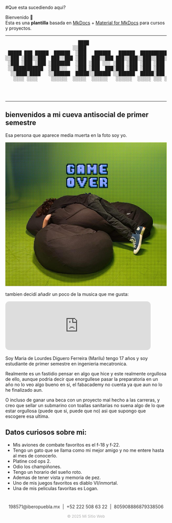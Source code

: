 #Que esta sucediendo aqui?

Bienvenido 👋  
Esta es una **plantilla** basada en [MkDocs](https://www.mkdocs.org/) + [Material for MkDocs](https://squidfunk.github.io/mkdocs-material/) para cursos y proyectos.

---
<pre>                           ████                                                 █████                                               ███              █████                                                       █████                                               ███
                         ░░███                                                ░░███                                               ░░░              ░░███                                                       ░░███                                               ░███
 █████ ███ █████  ██████  ░███   ██████   ██████  █████████████    ██████     ███████    ██████     █████████████   █████ ████    ████  ████████   ███████   ████████   ██████  █████ █████  ██████  ████████  ███████       ██████   ██████   █████ █████  ██████ ░███
░░███ ░███░░███  ███░░███ ░███  ███░░███ ███░░███░░███░░███░░███  ███░░███   ░░░███░    ███░░███   ░░███░░███░░███ ░░███ ░███    ░░███ ░░███░░███ ░░░███░   ░░███░░███ ███░░███░░███ ░░███  ███░░███░░███░░███░░░███░       ███░░███ ░░░░░███ ░░███ ░░███  ███░░███░███
 ░███ ░███ ░███ ░███████  ░███ ░███ ░░░ ░███ ░███ ░███ ░███ ░███ ░███████      ░███    ░███ ░███    ░███ ░███ ░███  ░███ ░███     ░███  ░███ ░███   ░███     ░███ ░░░ ░███ ░███ ░███  ░███ ░███████  ░███ ░░░   ░███       ░███ ░░░   ███████  ░███  ░███ ░███████ ░███
 ░░███████████  ░███░░░   ░███ ░███  ███░███ ░███ ░███ ░███ ░███ ░███░░░       ░███ ███░███ ░███    ░███ ░███ ░███  ░███ ░███     ░███  ░███ ░███   ░███ ███ ░███     ░███ ░███ ░░███ ███  ░███░░░   ░███       ░███ ███   ░███  ███ ███░░███  ░░███ ███  ░███░░░  ░░░ 
  ░░████░████   ░░██████  █████░░██████ ░░██████  █████░███ █████░░██████      ░░█████ ░░██████     █████░███ █████ ░░███████     █████ ████ █████  ░░█████  █████    ░░██████   ░░█████   ░░██████  █████      ░░█████    ░░██████ ░░████████  ░░█████   ░░██████  ███
   ░░░░ ░░░░     ░░░░░░  ░░░░░  ░░░░░░   ░░░░░░  ░░░░░ ░░░ ░░░░░  ░░░░░░        ░░░░░   ░░░░░░     ░░░░░ ░░░ ░░░░░   ░░░░░███    ░░░░░ ░░░░ ░░░░░    ░░░░░  ░░░░░      ░░░░░░     ░░░░░     ░░░░░░  ░░░░░        ░░░░░      ░░░░░░   ░░░░░░░░    ░░░░░     ░░░░░░  ░░░ 
                                                                                                                     ███ ░███                                                                                                                                          
                                                                                                                    ░░██████                                                                                                                                           
                                                                                                                     ░░░░░░                                                                                                                                            </pre>

---

## bienvenidos a mi cueva antisocial de primer semestre


Esa persona que aparece media muerta en la foto soy yo.


![foto de mi](recursos/imgs/yo.jpeg)


tambien decidí añadir un poco de la musica que me gusta:

<iframe data-testid="embed-iframe" style="border-radius:12px" src="https://open.spotify.com/embed/playlist/2Rj1m5zPa8UAmzFcJ3fPcw?utm_source=generator&theme=0" width="90%" height="152" frameBorder="0" allowfullscreen="" allow="autoplay; clipboard-write; encrypted-media; fullscreen; picture-in-picture" loading="lazy"></iframe>

Soy Maria de Lourdes Diguero Ferreira (Marilu) tengo 17 años y soy estudiante de primer semestre en ingenieria mecatronica.

Realmente es un fastidio pensar en algo que hice y este realmente orgullosa de ello, aunque podria decir que enorgullese pasar la preparatoria en un año no lo veo algo bueno en si, el fabacademy no cuenta ya que aun no lo he finalizado aun.

O incluso de ganar una beca con un proyecto mal hecho a las carreras, y creo que sellar un submarino con toallas sanitarias no suena algo de lo que estar orgullosa (puede que si, puede que no) asi que supongo que escogere esa ultima.




## Datos curiosos sobre mi:  
- Mis aviones de combate favoritos es el f-18 y f-22.
- Tengo un gato que se llama como mi mejor amigo y no me entere hasta al mes de conocerlo.
- Platine cod ops 2.
- Odio los champiñones.
- Tengo un horario del sueño roto.
- Ademas de tener vista y memoria de pez.
- Uno de mis juegos favoritos es diablo VI/inmortal.
- Una de mis peliculas favoritas es Logan.



<div style="text-align:center; font-size:14px; margin-top:40px; opacity:0.9;">

  <p>
    <i class="fas fa-envelope"></i> 198571@iberopuebla.mx &nbsp;|&nbsp;
    <i class="fas fa-phone"></i> +52 222 508 63 22 &nbsp;|&nbsp;
    <i class="fab fa-discord"></i> 805908886879338506
  </p>

  
  <p style="margin-top:10px; font-size:12px; color:#aaa;">
    © 2025 Mi Sitio Web
  </p>

</div>
